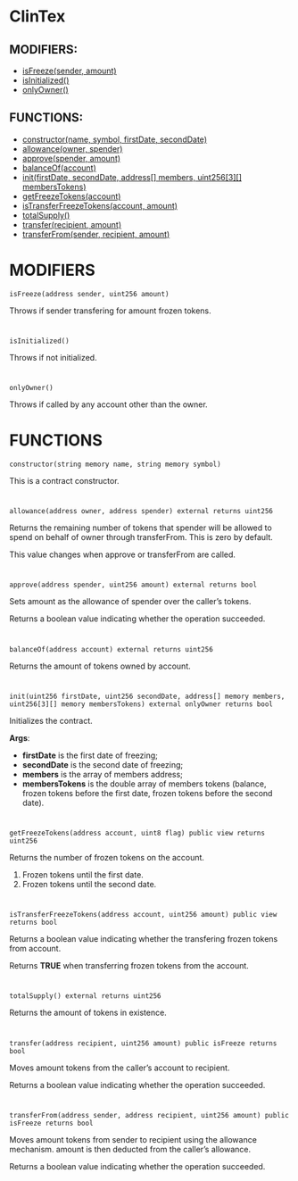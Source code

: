 # ClinTex

## MODIFIERS:
* <a href="#isFreeze">isFreeze(sender, amount)</a>
* <a href="#isInitialized">isInitialized()</a>
* <a href="#onlyOwner">onlyOwner()</a>

## FUNCTIONS:

* <a href="#constructor">constructor(name, symbol, firstDate, secondDate)</a>
* <a href="#allowance">allowance(owner, spender)</a>
* <a href="#approve">approve(spender, amount)</a>
* <a href="#balanceOf">balanceOf(account)</a>
* <a href="#init">init(firstDate, secondDate, address[] members, uint256[3][] membersTokens)</a>
* <a href="#getFreezeTokens">getFreezeTokens(account)</a>
* <a href="#isTransferFreezeTokens">isTransferFreezeTokens(account, amount)</a>
* <a href="#totalSupply">totalSupply()</a>
* <a href="#transfer">transfer(recipient, amount)</a>
* <a href="#transferFrom">transferFrom(sender, recipient, amount)</a>

# MODIFIERS
<div id="isFreeze"></div>

```
isFreeze(address sender, uint256 amount) 
``` 
Throws if sender transfering for amount frozen tokens.
#
<div id="isInitialized"></div>

```
isInitialized() 
``` 
Throws if not initialized.
#
<div id="onlyOwner"></div>

```
onlyOwner()
``` 
Throws if called by any account other than the owner.
#
# FUNCTIONS
<div id="constructor"></div>

```
constructor(string memory name, string memory symbol) 
```                                                                 
This is a contract constructor.

#
<div id="allowance"></div>

```
allowance(address owner, address spender) external returns uint256  
```                                                                 

Returns the remaining number of tokens that spender will be allowed to spend on behalf of owner through transferFrom. This is zero by default.

This value changes when approve or transferFrom are called.
#
<div id="approve"></div>

```
approve(address spender, uint256 amount) external returns bool
```

Sets amount as the allowance of spender over the caller’s tokens.

Returns a boolean value indicating whether the operation succeeded.
#
<div id="balanceOf"></div>

```
balanceOf(address account) external returns uint256
```
Returns the amount of tokens owned by account.
#
<div id="init"></div>

```
init(uint256 firstDate, uint256 secondDate, address[] memory members, uint256[3][] memory membersTokens) external onlyOwner returns bool
```
Initializes the contract.

**Args**:
* **firstDate** is the first date of freezing;
* **secondDate** is the second date of freezing;
* **members** is the array of members address;
* **membersTokens** is the double array of members tokens (balance, frozen tokens before the first date, frozen tokens before the second date).
#
<div id="getFreezeTokens"></div>

```
getFreezeTokens(address account, uint8 flag) public view returns uint256
```
Returns the number of frozen tokens on the account.

1. Frozen tokens until the first date.
2. Frozen tokens until the second date.

#
<div id="isTransferFreezeTokens"></div>

```
isTransferFreezeTokens(address account, uint256 amount) public view returns bool
```
Returns a boolean value indicating whether the transfering frozen tokens from account.

Returns **TRUE** when transferring frozen tokens from the account.

#
<div id="totalSupply"></div>

```
totalSupply() external returns uint256
```
Returns the amount of tokens in existence.
#
<div id="transfer"></div>

```
transfer(address recipient, uint256 amount) public isFreeze returns bool
```

Moves amount tokens from the caller’s account to recipient.

Returns a boolean value indicating whether the operation succeeded.
#
<div id="transferFrom"></div>

```
transferFrom(address sender, address recipient, uint256 amount) public isFreeze returns bool
```

Moves amount tokens from sender to recipient using the allowance mechanism. amount is then deducted from the caller’s allowance.

Returns a boolean value indicating whether the operation succeeded.
